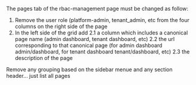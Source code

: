 The pages tab of the rbac-management page must be changed as follow: 
1. Remove the user role (platform-admin, tenant_admin, etc from the four columns on the right side of the page
2. In the left side of the grid add 
2.1 a column which includes a canonical page name (admin dashboard, tenant dashboard, etc)
2.2 the url corresponding to that canonical page (for admin dashboard admin/dashboard, for tenant dashboard tenant/dashboard, etc)
2.3 the description of the page

Remove any grouping based on the sidebar menue and any section header... just list all pages